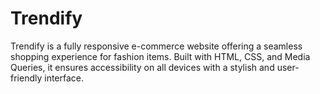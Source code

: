 # Trendify
Trendify is a fully responsive e-commerce website offering a seamless shopping experience for fashion items. Built with HTML, CSS, and Media Queries, it ensures accessibility on all devices with a stylish and user-friendly interface.

